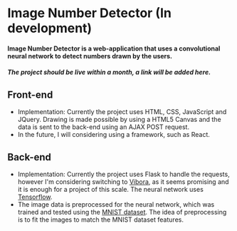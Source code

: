 # Image Number Detector (In development)

#### Image Number Detector is a web-application that uses a convolutional neural network to detect numbers drawn by the users.

##### The project should be live within a month, a link will be added here.

## Front-end

* Implementation: Currently the project uses HTML, CSS, JavaScript and JQuery. Drawing is made possible by using a HTML5 Canvas and the data is sent to the back-end using an AJAX POST request.
* In the future, I will considering using a framework, such as React.

## Back-end

* Implementation: Currently the project uses Flask to handle the requests, however I'm considering switching to [Vibora](https://github.com/vibora-io/vibora), as it seems promising and it is enough for a project of this scale. The neural network uses [Tensorflow](https://www.tensorflow.org/). 
* The image data is preprocessed for the neural network, which was trained and tested using the [MNIST dataset](http://yann.lecun.com/exdb/mnist/). The idea of preprocessing is to fit the images to match the MNIST dataset features.


